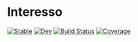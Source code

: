 # Interesso

[![Stable](https://img.shields.io/badge/docs-stable-blue.svg)](https://JuDO-dev.github.io/Interesso.jl/stable)
[![Dev](https://img.shields.io/badge/docs-dev-blue.svg)](https://JuDO-dev.github.io/Interesso.jl/dev)
[![Build Status](https://github.com/JuDO-dev/Interesso.jl/actions/workflows/CI.yml/badge.svg?branch=dev)](https://github.com/JuDO-dev/Interesso.jl/actions/workflows/CI.yml?query=branch%3Adev)
[![Coverage](https://codecov.io/gh/JuDO-dev/Interesso.jl/branch/dev/graph/badge.svg)](https://codecov.io/gh/JuDO-dev/Interesso.jl)

